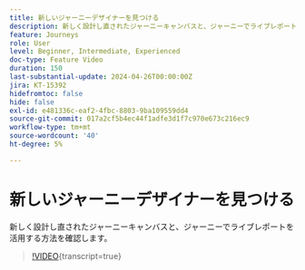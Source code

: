 ```yaml
---
title: 新しいジャーニーデザイナーを見つける
description: 新しく設計し直されたジャーニーキャンバスと、ジャーニーでライブレポートを活用する方法を確認します。
feature: Journeys
role: User
level: Beginner, Intermediate, Experienced
doc-type: Feature Video
duration: 150
last-substantial-update: 2024-04-26T00:00:00Z
jira: KT-15392
hidefromtoc: false
hide: false
exl-id: e481336c-eaf2-4fbc-8803-9ba109559dd4
source-git-commit: 017a2cf5b4ec44f1adfe3d1f7c970e673c216ec9
workflow-type: tm+mt
source-wordcount: '40'
ht-degree: 5%

---
```


# 新しいジャーニーデザイナーを見つける

新しく設計し直されたジャーニーキャンバスと、ジャーニーでライブレポートを活用する方法を確認します。

>[!VIDEO](https://video.tv.adobe.com/v/3428767/?learn=on){transcript=true}
